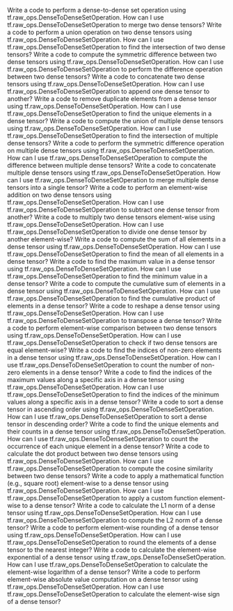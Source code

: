 Write a code to perform a dense-to-dense set operation using tf.raw_ops.DenseToDenseSetOperation.
How can I use tf.raw_ops.DenseToDenseSetOperation to merge two dense tensors?
Write a code to perform a union operation on two dense tensors using tf.raw_ops.DenseToDenseSetOperation.
How can I use tf.raw_ops.DenseToDenseSetOperation to find the intersection of two dense tensors?
Write a code to compute the symmetric difference between two dense tensors using tf.raw_ops.DenseToDenseSetOperation.
How can I use tf.raw_ops.DenseToDenseSetOperation to perform the difference operation between two dense tensors?
Write a code to concatenate two dense tensors using tf.raw_ops.DenseToDenseSetOperation.
How can I use tf.raw_ops.DenseToDenseSetOperation to append one dense tensor to another?
Write a code to remove duplicate elements from a dense tensor using tf.raw_ops.DenseToDenseSetOperation.
How can I use tf.raw_ops.DenseToDenseSetOperation to find the unique elements in a dense tensor?
Write a code to compute the union of multiple dense tensors using tf.raw_ops.DenseToDenseSetOperation.
How can I use tf.raw_ops.DenseToDenseSetOperation to find the intersection of multiple dense tensors?
Write a code to perform the symmetric difference operation on multiple dense tensors using tf.raw_ops.DenseToDenseSetOperation.
How can I use tf.raw_ops.DenseToDenseSetOperation to compute the difference between multiple dense tensors?
Write a code to concatenate multiple dense tensors using tf.raw_ops.DenseToDenseSetOperation.
How can I use tf.raw_ops.DenseToDenseSetOperation to merge multiple dense tensors into a single tensor?
Write a code to perform an element-wise addition on two dense tensors using tf.raw_ops.DenseToDenseSetOperation.
How can I use tf.raw_ops.DenseToDenseSetOperation to subtract one dense tensor from another?
Write a code to multiply two dense tensors element-wise using tf.raw_ops.DenseToDenseSetOperation.
How can I use tf.raw_ops.DenseToDenseSetOperation to divide one dense tensor by another element-wise?
Write a code to compute the sum of all elements in a dense tensor using tf.raw_ops.DenseToDenseSetOperation.
How can I use tf.raw_ops.DenseToDenseSetOperation to find the mean of all elements in a dense tensor?
Write a code to find the maximum value in a dense tensor using tf.raw_ops.DenseToDenseSetOperation.
How can I use tf.raw_ops.DenseToDenseSetOperation to find the minimum value in a dense tensor?
Write a code to compute the cumulative sum of elements in a dense tensor using tf.raw_ops.DenseToDenseSetOperation.
How can I use tf.raw_ops.DenseToDenseSetOperation to find the cumulative product of elements in a dense tensor?
Write a code to reshape a dense tensor using tf.raw_ops.DenseToDenseSetOperation.
How can I use tf.raw_ops.DenseToDenseSetOperation to transpose a dense tensor?
Write a code to perform element-wise comparison between two dense tensors using tf.raw_ops.DenseToDenseSetOperation.
How can I use tf.raw_ops.DenseToDenseSetOperation to check if two dense tensors are equal element-wise?
Write a code to find the indices of non-zero elements in a dense tensor using tf.raw_ops.DenseToDenseSetOperation.
How can I use tf.raw_ops.DenseToDenseSetOperation to count the number of non-zero elements in a dense tensor?
Write a code to find the indices of the maximum values along a specific axis in a dense tensor using tf.raw_ops.DenseToDenseSetOperation.
How can I use tf.raw_ops.DenseToDenseSetOperation to find the indices of the minimum values along a specific axis in a dense tensor?
Write a code to sort a dense tensor in ascending order using tf.raw_ops.DenseToDenseSetOperation.
How can I use tf.raw_ops.DenseToDenseSetOperation to sort a dense tensor in descending order?
Write a code to find the unique elements and their counts in a dense tensor using tf.raw_ops.DenseToDenseSetOperation.
How can I use tf.raw_ops.DenseToDenseSetOperation to count the occurrence of each unique element in a dense tensor?
Write a code to calculate the dot product between two dense tensors using tf.raw_ops.DenseToDenseSetOperation.
How can I use tf.raw_ops.DenseToDenseSetOperation to compute the cosine similarity between two dense tensors?
Write a code to apply a mathematical function (e.g., square root) element-wise to a dense tensor using tf.raw_ops.DenseToDenseSetOperation.
How can I use tf.raw_ops.DenseToDenseSetOperation to apply a custom function element-wise to a dense tensor?
Write a code to calculate the L1 norm of a dense tensor using tf.raw_ops.DenseToDenseSetOperation.
How can I use tf.raw_ops.DenseToDenseSetOperation to compute the L2 norm of a dense tensor?
Write a code to perform element-wise rounding of a dense tensor using tf.raw_ops.DenseToDenseSetOperation.
How can I use tf.raw_ops.DenseToDenseSetOperation to round the elements of a dense tensor to the nearest integer?
Write a code to calculate the element-wise exponential of a dense tensor using tf.raw_ops.DenseToDenseSetOperation.
How can I use tf.raw_ops.DenseToDenseSetOperation to calculate the element-wise logarithm of a dense tensor?
Write a code to perform element-wise absolute value computation on a dense tensor using tf.raw_ops.DenseToDenseSetOperation.
How can I use tf.raw_ops.DenseToDenseSetOperation to calculate the element-wise sign of a dense tensor?